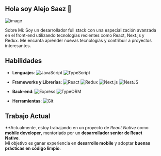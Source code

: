 ## Hola soy Alejo Saez 👋

![image](https://github.com/alejosaez/alejosaez/assets/139475797/cb31d046-eccf-4620-ae20-393f76ebdb1c)

Sobre Mi:
Soy un desarrollador full stack con una especialización avanzada en el front-end utilizando tecnologías recientes como React, Next.js y Redux. Me encanta aprender nuevas tecnologías y contribuir a proyectos interesantes.


## Habilidades
- **Lenguajes**: ![JavaScript](https://img.shields.io/badge/-JavaScript-yellow) ![TypeScript](https://img.shields.io/badge/-TypeScript-blue)
- **Frameworks y Librerías**: ![React](https://img.shields.io/badge/-React-blue) ![Redux](https://img.shields.io/badge/-Redux-purple) ![Next.js](https://img.shields.io/badge/-Next.js-black) ![NestJS](https://img.shields.io/badge/-NestJS-red)

- **Back-end**: ![Express](https://img.shields.io/badge/-Express-lightgrey) ![TypeORM](https://img.shields.io/badge/-TypeORM-orange)
  
- **Herramientas**: ![Git](https://img.shields.io/badge/-Git-orange) 


## Trabajo Actual

**Actualmente, estoy trabajando en un proyecto de _React Native_ como **mobile developer**, mentoriado por un **desarrollador senior de React Native**.  
Mi objetivo es ganar experiencia en **desarrollo mobile** y adoptar **buenas prácticas en código limpio**.

